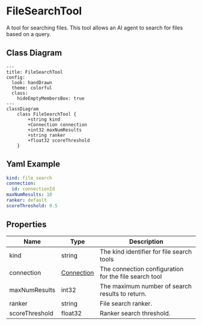 # FileSearchTool

A tool for searching files.
This tool allows an AI agent to search for files based on a query.

## Class Diagram

```mermaid
---
title: FileSearchTool
config:
  look: handDrawn
  theme: colorful
  class:
    hideEmptyMembersBox: true
---
classDiagram
    class FileSearchTool {
        +string kind
        +Connection connection
        +int32 maxNumResults
        +string ranker
        +float32 scoreThreshold
    }
```

## Yaml Example

```yaml
kind: file_search
connection:
  id: connectionId
maxNumResults: 10
ranker: default
scoreThreshold: 0.5

```

## Properties

| Name | Type | Description |
| ---- | ---- | ----------- |
| kind | string | The kind identifier for file search tools  |
| connection | [Connection](Connection.md) | The connection configuration for the file search tool  |
| maxNumResults | int32 | The maximum number of search results to return.  |
| ranker | string | File search ranker.  |
| scoreThreshold | float32 | Ranker search threshold.  |
